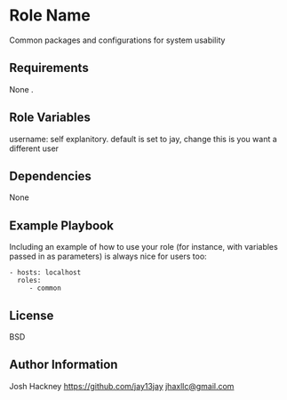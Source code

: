 Role Name
=========

Common packages and configurations for system usability

Requirements
------------

None .

Role Variables
--------------

username: self explanitory. default is set to jay, change this is you want a different user

Dependencies
------------

None

Example Playbook
----------------

Including an example of how to use your role (for instance, with variables passed in as parameters) is always nice for users too:

    - hosts: localhost
      roles:
         - common

License
-------

BSD

Author Information
------------------

Josh Hackney
https://github.com/jay13jay
jhaxllc@gmail.com
